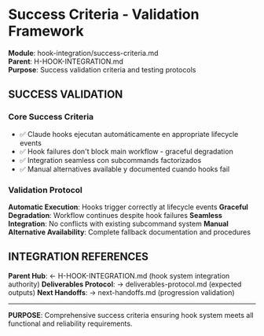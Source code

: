 # Success Criteria - Validation Framework

**Module**: hook-integration/success-criteria.md  
**Parent**: H-HOOK-INTEGRATION.md  
**Purpose**: Success validation criteria and testing protocols

## SUCCESS VALIDATION

### Core Success Criteria

- ✅ Claude hooks ejecutan automáticamente en appropriate lifecycle events
- ✅ Hook failures don't block main workflow - graceful degradation
- ✅ Integration seamless con subcommands factorizados  
- ✅ Manual alternatives available y documented cuando hooks fail

### Validation Protocol

**Automatic Execution**: Hooks trigger correctly at lifecycle events
**Graceful Degradation**: Workflow continues despite hook failures
**Seamless Integration**: No conflicts with existing subcommand system
**Manual Alternative Availability**: Complete fallback documentation and procedures

## INTEGRATION REFERENCES

**Parent Hub**: ← H-HOOK-INTEGRATION.md (hook system integration authority)
**Deliverables Protocol**: → deliverables-protocol.md (expected outputs)
**Next Handoffs**: → next-handoffs.md (progression validation)

---

**PURPOSE**: Comprehensive success criteria ensuring hook system meets all functional and reliability requirements.